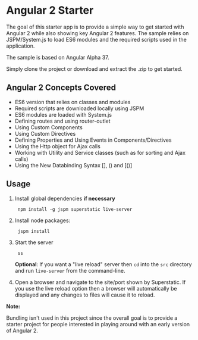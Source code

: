 # Angular 2 Starter

The goal of this starter app is to provide
a simple way to get started with Angular 2 while also showing key Angular 2 features. The sample
relies on JSPM/System.js to load ES6 modules and the required scripts used in the application.

The sample is based on Angular Alpha 37.

Simply clone the project or download and extract the .zip to get started.

## Angular 2 Concepts Covered

* ES6 version that relies on classes and modules
* Required scripts are downloaded locally using JSPM
* ES6 modules are loaded with System.js
* Defining routes and using router-outlet
* Using Custom Components
* Using Custom Directives
* Defining Properties and Using Events in Components/Directives
* Using the Http object for Ajax calls
* Working with Utility and Service classes (such as for sorting and Ajax calls)
* Using the New Databinding Syntax [], () and [()]

## Usage

1. Install global dependencies **if necessary**

        npm install -g jspm superstatic live-server

2. Install node packages:

        jspm install

3. Start the server

        ss
        
   **Optional**: If you want a "live reload" server then `cd` into the `src` directory and run `live-server` from the command-line.

4. Open a browser and navigate to the site/port shown by Superstatic. 
If you use the live reload option then a browser will automatically be displayed and any changes to files will cause it to reload.


**Note:** 

Bundling isn't used in this project since the overall goal is to provide a starter project for people interested in
playing around with an early version of Angular 2.
